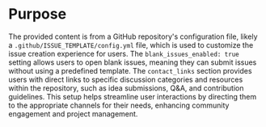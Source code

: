 # Purpose
The provided content is from a GitHub repository's configuration file, likely a `.github/ISSUE_TEMPLATE/config.yml` file, which is used to customize the issue creation experience for users. The `blank_issues_enabled: true` setting allows users to open blank issues, meaning they can submit issues without using a predefined template. The `contact_links` section provides users with direct links to specific discussion categories and resources within the repository, such as idea submissions, Q&A, and contribution guidelines. This setup helps streamline user interactions by directing them to the appropriate channels for their needs, enhancing community engagement and project management.
